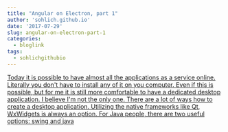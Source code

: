 ```yaml
---
title: "Angular on Electron, part 1"
author: 'sohlich.github.io'
date: '2017-07-29'
slug: angular-on-electron-part-1
categories:
  - bloglink
tags:
  - sohlichgithubio
---
```


[Today it is possible to have almost all the applications as a service online. Literally you don't have to install any of it on you computer. Even if this is possible, but for me it is still more comfortable to have a dedicated desktop application. I believe I'm not the only one. There are a lot of ways how to create a desktop application. Utilizing the native frameworks like Qt, WxWidgets is always an option. For Java people, there are two useful options: swing and java<i class="fas fa-external-link-alt"></i>](https://sohlich.github.io/post/angular_electron/)

